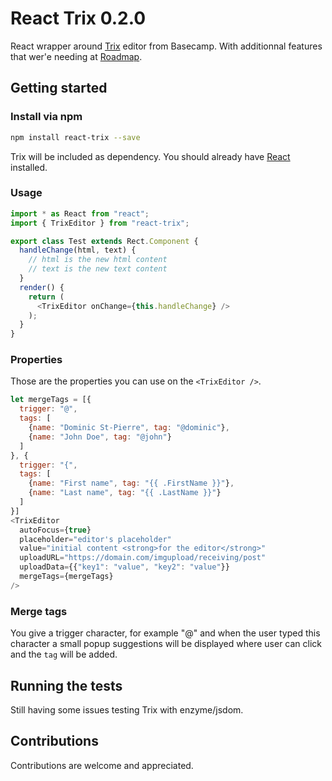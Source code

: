 # React Trix 0.2.0

React wrapper around [Trix](https://github.com/basecamp/trix) editor from Basecamp. With additionnal features that wer'e
needing at [Roadmap](https://roadmap.space).

## Getting started

### Install via npm

```bash
npm install react-trix --save
```

Trix will be included as dependency. You should already have [React](https://facebook.github.io/react) installed.

### Usage

```js
import * as React from "react";
import { TrixEditor } from "react-trix";

export class Test extends Rect.Component {
  handleChange(html, text) {
    // html is the new html content
    // text is the new text content
  }
  render() {
    return (
      <TrixEditor onChange={this.handleChange} />
    );
  }
}
```

### Properties

Those are the properties you can use on the `<TrixEditor />`.

```js
let mergeTags = [{
  trigger: "@",
  tags: [
    {name: "Dominic St-Pierre", tag: "@dominic"},
    {name: "John Doe", tag: "@john"}
  ]
}, {
  trigger: "{",
  tags: [
    {name: "First name", tag: "{{ .FirstName }}"},
    {name: "Last name", tag: "{{ .LastName }}"}
  ]
}]
<TrixEditor
  autoFocus={true}
  placeholder="editor's placeholder"
  value="initial content <strong>for the editor</strong>"
  uploadURL="https://domain.com/imgupload/receiving/post"
  uploadData={{"key1": "value", "key2": "value"}}
  mergeTags={mergeTags}
/>
```

### Merge tags

You give a trigger character, for example "@" and when the user typed this character a small popup suggestions
will be displayed where user can click and the `tag` will be added.

## Running the tests

Still having some issues testing Trix with enzyme/jsdom.

## Contributions

Contributions are welcome and appreciated.

